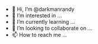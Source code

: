 - 👋 Hi, I’m @darkmanrandy
- 👀 I’m interested in ...
- 🌱 I’m currently learning ...
- 💞️ I’m looking to collaborate on ...
- 📫 How to reach me ...

<!---
daRKmanRandY is a ✨ special ✨ repository because its `README.md` (this file) appears on your GitHub profile.
You can click the Preview link to take a look at your changes.
--->
